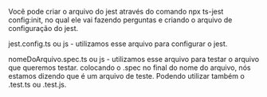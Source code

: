 Você pode criar o arquivo do jest através do comando npx ts-jest config:init, no qual ele vai fazendo perguntas e criando o arquivo de configuração do jest.

jest.config.ts ou js - utilizamos esse arquivo para configurar o jest.

nomeDoArquivo.spec.ts ou js - utilizamos esse arquivo para testar o arquivo que queremos testar. colocando o .spec no final do nome do arquivo, nós estamos dizendo que é um arquivo de teste. Podendo utilizar também o .test.ts ou .test.js.


